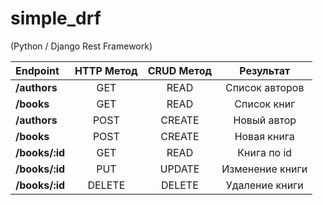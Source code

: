 # simple_drf
(Python / Django Rest Framework)

| Endpoint | HTTP Метод | CRUD Метод | Результат |  
| :---- | :----: | :----: | :----: |
| **/authors** | GET | READ | Список авторов |
| **/books** | GET | READ | Список книг |
| **/authors** | POST | CREATE | Новый автор |
| **/books** | POST | CREATE | Новая книга |
| **/books/:id** | GET | READ | Книга по id |
| **/books/:id** | PUT | UPDATE | Изменение книги |
| **/books/:id** | DELETE | DELETE | Удаление книги |